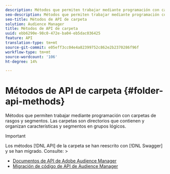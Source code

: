 ```yaml
---
description: Métodos que permiten trabajar mediante programación con carpetas de rasgos y segmentos. Las carpetas son directorios que contienen y organizan características y segmentos en grupos lógicos.
seo-description: Métodos que permiten trabajar mediante programación con carpetas de rasgos y segmentos. Las carpetas son directorios que contienen y organizan características y segmentos en grupos lógicos.
seo-title: Métodos de API de carpeta
solution: Audience Manager
title: Métodos de API de carpeta
uuid: ebb6290e-98c0-472e-ba04-eb5dac036425
feature: API
translation-type: tm+mt
source-git-commit: e05eff3cc04e4a82399752c862e2b2370286f96f
workflow-type: tm+mt
source-wordcount: '106'
ht-degree: 14%

---
```



# Métodos de API de carpeta {#folder-api-methods}

Métodos que permiten trabajar mediante programación con carpetas de rasgos y segmentos. Las carpetas son directorios que contienen y organizan características y segmentos en grupos lógicos.

<!-- api-folders.xml -->

>[!IMPORTANT]
>
>Los métodos [!DNL API] de la carpeta se han reescrito con [!DNL Swagger] y se han migrado. Consulte:  >
>* [Documentos de API de Adobe Audience Manager](https://bank.demdex.com/portal/swagger/index.html)
>* [Migración de código de API de Audience Manager](../../api/api-swagger-migration.md)